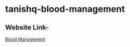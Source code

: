 # tanishq-blood-management
## Website Link-
<a href="https://tanishqravula.github.io/tanishq-blood-management/">Blood Management</a>
